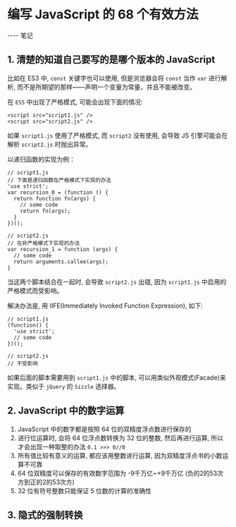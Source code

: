 # 编写 JavaScript 的 68 个有效方法
---- 笔记
## 1. 清楚的知道自己要写的是哪个版本的 JavaScript

比如在 ES3 中, `const` 关键字也可以使用, 但是浏览器会将 `const` 当作 `var` 进行解析, 而不是所期望的那样——声明一个变量为常量，并且不能被改变。

在 `ES5` 中出现了严格模式, 可能会出现下面的情况:
```
<script src="script1.js" />
<script src="script2.js" />
```
如果 `script1.js` 使用了严格模式, 而 `script2` 没有使用, 会导致 JS 引擎可能会在解析 `script2.js` 时抛出异常。

以递归函数的实现为例：
```
// script1.js
// 下面是递归函数在严格模式下实现的办法
'use strict';
var recursion_0 = (function () {
  return function fn(args) {
    // some code
    return fn(args);
  }
})();

// script2.js
// 在非严格模式下实现的办法
var recursion_1 = function (args) {
  // some code
  return arguments.callee(args);
}
```
当这两个脚本结合在一起时, 会导致 `script2.js` 出错, 因为 `script1.js` 中启用的严格模式而受影响。

解决办法是, 用 IIFE(Immediately Invoked Function Expression), 如下:
```
// script1.js
(function() {
  'use strict';
  // some code
})();

// script2.js
// 不受影响
```
如果后面的脚本需要用到 `script1.js` 中的脚本, 可以用类似外观模式(Facade)来实现。类似于 `jQuery` 的 `Sizzle` 选择器。

## 2. JavaScript 中的数字运算
1. JavaScript 中的数字都是按照 64 位的双精度浮点数进行保存的
2. 进行位运算时, 会将 64 位浮点数转换为 32 位的整数, 然后再进行运算, 所以才会出现一种取整的办法 `0.1 >>> 0//0`
3. 所有值比较有意义的运算, 都应该用整数进行运算, 因为双精度浮点书的小数运算不可靠
4. 64 位双精度可以保存的有效数字范围为 -9千万亿~+9千万亿 (负的2的53次方到正的2的53次方)
5. 32 位有符号整数只能保证 5 位数的计算的准确性

## 3. 隐式的强制转换
